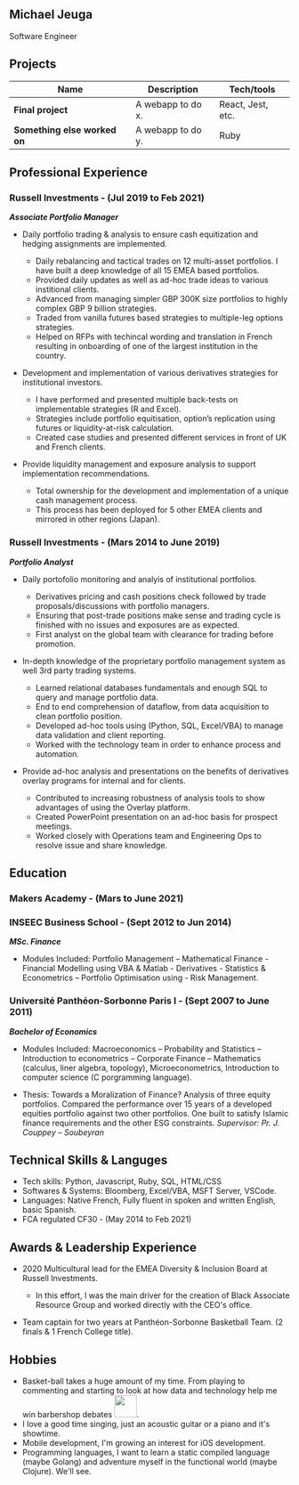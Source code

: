 ## Michael Jeuga

Software Engineer

## Projects

| Name                         | Description       | Tech/tools        |
| ---------------------------- | ----------------- | ----------------- |
| **Final project**            | A webapp to do x. | React, Jest, etc. |
| **Something else worked on** | A webapp to do y. | Ruby              |

## Professional Experience

### Russell Investments - (Jul 2019 to Feb 2021)
_**Associate Portfolio Manager**_

*	Daily portfolio trading & analysis to ensure cash equitization and hedging assignments are implemented.
	* Daily rebalancing and tactical trades on 12 multi-asset portfolios. I have built a deep knowledge of all 15 EMEA based portfolios.
	* Provided daily updates as well as ad-hoc trade ideas to various institional clients. 
	* Advanced from managing simpler GBP 300K size portfolios to highly complex GBP 9 billion strategies.
	* Traded from vanilla futures based strategies to multiple-leg options strategies.
	* Helped on RFPs with techincal wording and translation in French resulting in onboarding of one of the largest institution in the country.

*	Development and implementation of various derivatives strategies for institutional investors.
	* I have performed and presented multiple back-tests on implementable strategies (R and Excel).
	* Strategies include portfolio equitisation, option’s replication using futures or liquidity-at-risk calculation.
	* Created case studies and presented different services in front of UK and French clients.

*	Provide liquidity management and exposure analysis to support implementation recommendations.
	* Total ownership for the development and implementation of a unique cash management process.
	* This process has been deployed for 5 other EMEA clients and mirrored in other regions (Japan).


### Russell Investments - (Mars 2014 to June 2019)
_**Portfolio Analyst**_

*	Daily portofolio monitoring and analyis of institutional portfolios. 
	* Derivatives pricing and cash positions check followed by trade proposals/discussions with portfolio managers. 
	* Ensuring that post-trade positions make sense and trading cycle is finished with no issues and exposures are as expected.
	* First analyst on the global team with clearance for trading before promotion.

*	In-depth knowledge of the proprietary portfolio management system as well 3rd party trading systems.
	* Learned relational databases fundamentals and enough SQL to query and manage portfolio data.
	* End to end comprehension of dataflow, from data acquisition to clean portfolio position.
	* Developed ad-hoc tools using (Python, SQL, Excel/VBA) to manage data validation and client reporting.
	* Worked with the technology team in order to enhance process and automation.

*	Provide ad-hoc analysis and presentations on the benefits of derivatives overlay programs for internal and for clients. 
	* Contributed to increasing robustness of analysis tools to show advantages of using the Overlay platform.
	* Created PowerPoint presentation on an ad-hoc basis for prospect meetings.
	* Worked closely with Operations team and Engineering Ops to resolve issue and share knowledge.
	

## Education

### Makers Academy - (Mars to June 2021)

### INSEEC Business School - (Sept 2012 to Jun 2014)
_**MSc. Finance**_

* Modules Included: Portfolio Management – Mathematical Finance - Financial Modelling using VBA & Matlab -
      Derivatives - Statistics & Econometrics – Portfolio Optimisation using - Risk Management.

### Université Panthéon-Sorbonne Paris I - (Sept 2007 to June 2011)
_**Bachelor of Economics**_

*	Modules Included: Macroeconomics – Probability and Statistics – Introduction to econometrics – Corporate Finance – 
Mathematics (calculus, liner algebra, topology), Microeconometrics, Introduction to computer science (C porgramming language).


*    Thesis: Towards a Moralization of Finance?
      Analysis of three equity portfolios. 
      Compared the performance over 15 years of a developed equities portfolio against two other portfolios. 
      One built to satisfy Islamic finance requirements and the other ESG constraints. 
     _Supervisor: Pr. J. Couppey – Soubeyran_


## Technical Skills & Languges

 * Tech skills: Python, Javascript, Ruby, SQL, HTML/CSS
 * Softwares & Systems: Bloomberg, Excel/VBA, MSFT Server, VSCode.
 * Languages: Native French, Fully fluent in spoken and written English, basic Spanish.
 * FCA regulated CF30 - (May 2014 to Feb 2021) 

## Awards & Leadership Experience
 
 *	2020 Multicultural lead for the EMEA Diversity & Inclusion Board at Russell Investments. 
	* In this effort, I was the main driver for the creation of Black Associate Resource Group and worked directly with the CEO's office.
	
 * Team captain for two years at Panthéon-Sorbonne Basketball Team. (2 finals & 1 French College title).
 
 ## Hobbies
 
 * Basket-ball takes a huge amount of my time. From playing to commenting and starting to look at how data and technology help me win barbershop debates  <img src="https://media.giphy.com/media/gvBsu33uMkgsB7kRxE/giphy.gif" width="40" height="40" />.
 * I love a good time singing, just an acoustic guitar or a piano and it's showtime.
 * Mobile development, I'm growing an interest for iOS development.
 * Programming languages, I want to learn a static compiled language (maybe Golang) and adventure myself in the functional world (maybe Clojure). We'll see.

